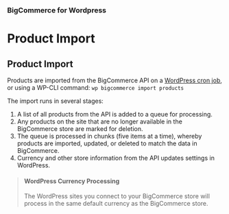 <div><h3 class="sub-docs-type" id="bigcommerce-for-wordpress">BigCommerce for Wordpress</h3>

# Product Import

 

## Product Import

Products are imported from the BigCommerce API on a [WordPress cron job](https://developer.wordpress.org/plugins/cron/), or using a WP-CLI command: `wp bigcommerce import products`

The import runs in several stages:
1. A list of all products from the API is added to a queue for processing.
2. Any products on the site that are no longer available in the BigCommerce store are marked for deletion.
3. The queue is processed in chunks (five items at a time), whereby products are imported, updated, or deleted to match the data in BigCommerce.
4. Currency and other store information from the API updates settings in WordPress.

<!-- theme: info -->

> #### WordPress Currency Processing
> The WordPress sites you connect to your BigCommerce store will process in the same default currency as the BigCommerce store.


